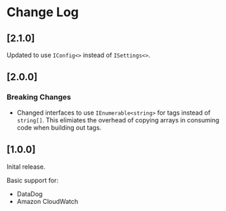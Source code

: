 # Change Log

## [2.1.0]

Updated to use `IConfig<>` instead of `ISettings<>`.

## [2.0.0]

### Breaking Changes

- Changed interfaces to use `IEnumerable<string>` for tags instead of `string[]`. This elimiates the overhead of copying
  arrays in consuming code when building out tags.

## [1.0.0]

Inital release.

Basic support for:

- DataDog
- Amazon CloudWatch
